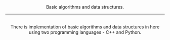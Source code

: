 <div align="center">
Basic algorithms and data structures.
</div>
<hr />
<br />
<div align="center">
There is implementation of basic algorithms and data structures in here using two programming languages - C++ and Python.
</div>
